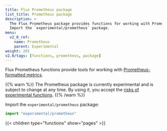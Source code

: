 ```yaml
---
title: Flux Prometheus package
list_title: Prometheus package
description: >
  The Flux Prometheus package provides functions for working with Prometheus-formatted metrics.
  Import the `experimental/prometheus` package.
menu:
  v2_0_ref:
    name: Prometheus
    parent: Experimental
weight: 201
v2.0/tags: [functions, prometheus, package]
---
```


Flux Prometheus functions provide tools for working with
[Prometheus-formatted metrics](https://prometheus.io/docs/instrumenting/exposition_formats/).

{{% warn %}}
The Prometheus package is currently experimental and is subject to change at any time.
By using it, you accept the [risks of experimental functions](/v2.0/reference/flux/stdlib/experimental/#use-experimental-functions-at-your-own-risk).
{{% /warn %}}

Import the `experimental/prometheus` package:

```js
import "experimental/prometheus"
```

{{< children type="functions" show="pages" >}}
